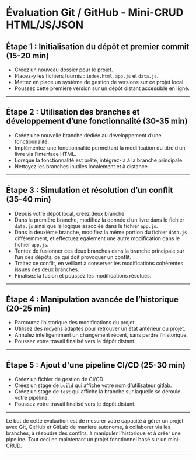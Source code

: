 # Évaluation Git / GitHub - Mini-CRUD HTML/JS/JSON

## Étape 1 : Initialisation du dépôt et premier commit (15-20 min)

- Créez un nouveau dossier pour le projet.
- Placez-y les fichiers fournis : `index.html`, `app.js` et `data.js`.
- Mettez en place un système de gestion de versions sur ce projet local.
- Poussez cette première version sur un dépôt distant accessible en ligne.

***

## Étape 2 : Utilisation des branches et développement d’une fonctionnalité (30-35 min)

- Créez une nouvelle branche dédiée au développement d’une fonctionnalité.
- Implémentez une fonctionnalité permettant la modification du titre d’un livre via l’interface HTML.
- Lorsque la fonctionnalité est prête, intégrez-la à la branche principale.
- Nettoyez les branches inutiles localement et à distance.

***

## Étape 3 : Simulation et résolution d’un conflit (35-40 min)

- Depuis votre dépôt local, créez deux branche
- Dans la première branche, modifiez la donnée d’un livre dans le fichier `data.js` ainsi que la logique associée dans le fichier `app.js`.
- Dans la deuxième branche, modifiez la même portion du fichier `data.js` différemment, et effectuez également une autre modification dans le fichier `app.js`.
- Tentez de fusionner ces deux branches dans la branche principale sur l’un des dépôts, ce qui doit provoquer un conflit.
- Traitez ce conflit, en veillant à conserver les modifications cohérentes issues des deux branches.
- Finalisez la fusion et poussez les modifications résolues.

***

## Étape 4 : Manipulation avancée de l’historique (20-25 min)

- Parcourez l’historique des modifications du projet.
- Utilisez des moyens adaptés pour retrouver un état antérieur du projet.
- Annulez intelligemment un changement récent, sans perdre l’historique.
- Poussez votre travail finalisé vers le dépôt distant.
***

## Étape 5 : Ajout d'une pipeline CI/CD (25-30 min)

- Créez un fichier de gestion de CI/CD
- Créez un stage de `build` qui affiche votre nom d'utilisateur gitlab.
- Créez un stage de `test` qui affiche la branche sur laquelle se déroule votre pipeline.
- Poussez votre travail finalisé vers le dépôt distant.

***

Le but de cette évaluation est de mesurer votre capacité à gérer un projet avec Git, GitHub et GitLab de manière autonome, à collaborer via les branches, à résoudre des conflits, à manipuler l’historique et à créer une pipeline. Tout ceci en maintenant un projet fonctionnel basé sur un mini-CRUD.

***
